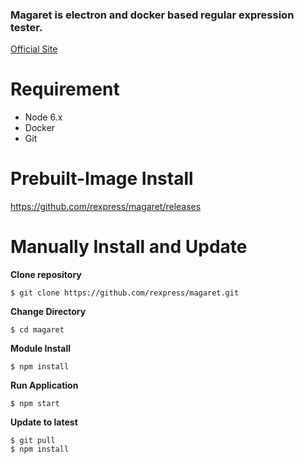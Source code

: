 ### Magaret is electron and docker based regular expression tester.
[Official Site](https://regular.express)

Requirement
===========
- Node 6.x
- Docker
- Git

Prebuilt-Image Install
======================
https://github.com/rexpress/magaret/releases

Manually Install and Update
===========================
**Clone repository**
```{r, engine='bash'}
$ git clone https://github.com/rexpress/magaret.git
```

**Change Directory**
```{r, engine='bash'}
$ cd magaret
```

**Module Install**
```{r, engine='bash'}
$ npm install
```

**Run Application**
```{r, engine='bash'}
$ npm start
```

**Update to latest**
```{r, engine='bash'}
$ git pull
$ npm install
```
